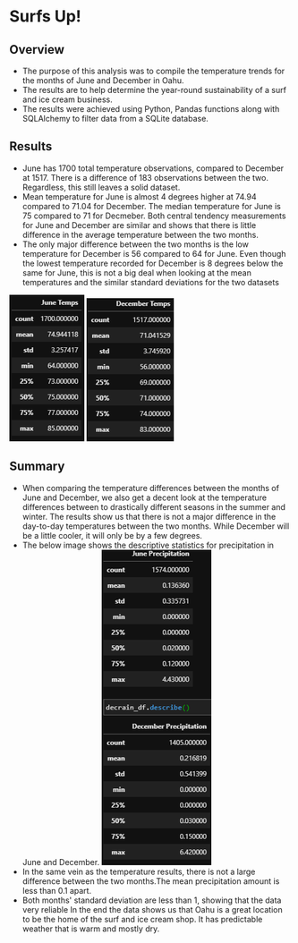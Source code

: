# Surfs Up!

## Overview
* The purpose of this analysis was to compile the temperature trends for the months of June and December in Oahu.
* The results are to help determine the year-round sustainability of a surf and ice cream business.
* The results were achieved using Python, Pandas functions along with SQLAlchemy to filter data from a SQLite database.

## Results
* June has 1700 total temperature observations, compared to December at 1517. There is a difference of 183 observations between the two. Regardless, this still leaves a solid dataset.
* Mean temperature for June is almost 4 degrees higher at 74.94 compared to 71.04 for December. The median temperature for June is 75 compared to 71 for Decmeber. Both central tendency measurements for June and December are similar and shows that there is little difference in the average temperature between the two months.
* The only major difference between the two months is the low temperature for December is 56 compared to 64 for June. Even though the lowest temperature recorded for December is 8 degrees below the same for June, this is not a big deal when looking at the mean temperatures and the similar standard deviations for the two datasets

![June Temps](Resources/june_temps.png)
![December Temps](Resources/dec_temps.png)

## Summary
* When comparing the temperature differences between the months of June and December, we also get a decent look at the temperature differences between to drastically different seasons in the summer and winter. The results show us that there is not a major difference in the day-to-day temperatures between the two months. While December will be a little cooler, it will only be by a few degrees.
* The below image shows the descriptive statistics for precipitation in June and December.
![Precipitation Data](Resources/prcp_data.png)
* In the same vein as the temperature results, there is not a large difference between the two months.The mean precipitation amount is less than 0.1 apart.
* Both months' standard deviation are less than 1, showing that the data very reliable
In the end the data shows us that Oahu is a great location to be the home of the surf and ice cream shop. It has predictable weather that is warm and mostly dry.

